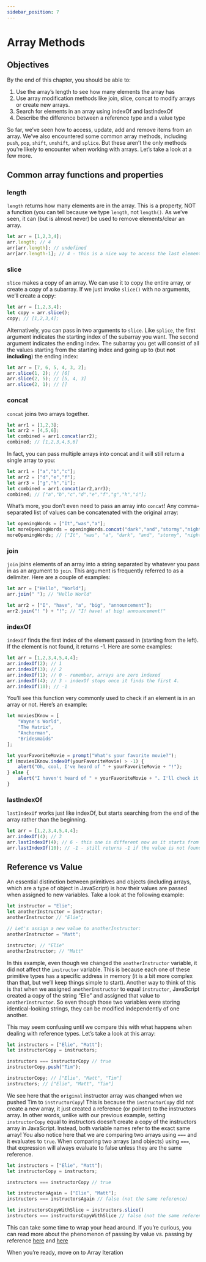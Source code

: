 ```yaml
---
sidebar_position: 7
---
```


# Array Methods

## Objectives

By the end of this chapter, you should be able to:

1. Use the array’s length to see how many elements the array has
2. Use array modification methods like join, slice, concat to modify arrays or create new arrays.
3. Search for elements in an array using indexOf and lastIndexOf
4. Describe the difference between a reference type and a value type

So far, we’ve seen how to access, update, add and remove items from an array. We’ve also encountered some common array methods, including `push`, `pop`, `shift`, `unshift`, and `splice`. But these aren’t the only methods you’re likely to encounter when working with arrays. Let’s take a look at a few more.

## Common array functions and properties

### length

`length` returns how many elements are in the array. This is a property, NOT a function (you can tell because we type `length`, not `length()`. As we’ve seen, it can (but is almost never) be used to remove elements/clear an array.

```js
let arr = [1,2,3,4];
arr.length; // 4
arr[arr.length]; // undefined
arr[arr.length-1]; // 4 - this is a nice way to access the last element of an array when you don't know how many elements are inside it.
```

### slice

`slice` makes a copy of an array. We can use it to copy the entire array, or create a copy of a subarray. If we just invoke `slice()` with no arguments, we’ll create a copy:

```js
let arr = [1,2,3,4];
let copy = arr.slice();
copy; // [1,2,3,4];
```

Alternatively, you can pass in two arguments to `slice`. Like `splice`, the first argument indicates the starting index of the subarray you want. The second argument indicates the ending index. The subarray you get will consist of all the values starting from the starting index and going up to (but **not including**) the ending index:

```js
let arr = [7, 6, 5, 4, 3, 2];
arr.slice(1, 2); // [6]
arr.slice(2, 5); // [5, 4, 3]
arr.slice(2, 1); // []
```

### concat

`concat` joins two arrays together.

```js
let arr1 = [1,2,3];
let arr2 = [4,5,6];
let combined = arr1.concat(arr2);
combined; // [1,2,3,4,5,6]
```

In fact, you can pass multiple arrays into concat and it will still return a single array to you:

```js
let arr1 = ["a","b","c"];
let arr2 = ["d","e","f"];
let arr3 = ["g","h","i"];
let combined = arr1.concat(arr2,arr3);
combined; // ["a","b","c","d","e","f","g","h","i"];
```

What’s more, you don’t even need to pass an array into `concat`! Any comma-separated list of values can be concatenated with the original array:

```js
let openingWords = ["It","was","a"];
let moreOpeningWords = openingWords.concat("dark","and","stormy","night");
moreOpeningWords; // ["It", "was", "a", "dark", "and", "stormy", "night"]
```

### join

`join` joins elements of an array into a string separated by whatever you pass in as an argument to `join`. This argument is frequently referred to as a delimiter. Here are a couple of examples:

```js
let arr = ["Hello", "World"];
arr.join(" "); // "Hello World"

let arr2 = ["I", "have", "a", "big", "announcement"];
arr2.join("! ") + "!"; // "I! have! a! big! announcement!"
```

### indexOf

`indexOf` finds the first index of the element passed in (starting from the left). If the element is not found, it returns -1. Here are some examples:

```js
let arr = [1,2,3,4,5,4,4];
arr.indexOf(2); // 1
arr.indexOf(3); // 2
arr.indexOf(1); // 0 - remember, arrays are zero indexed
arr.indexOf(4); // 3 - indexOf stops once it finds the first 4.
arr.indexOf(10); // -1
```

You’ll see this function very commonly used to check if an element is in an array or not. Here’s an example:

```js
let moviesIKnow = [
    "Wayne's World",
    "The Matrix",
    "Anchorman",
    "Bridesmaids"
];

let yourFavoriteMovie = prompt("What's your favorite movie?");
if (moviesIKnow.indexOf(yourFavoriteMovie) > -1) {
    alert("Oh, cool, I've heard of " + yourFavoriteMovie + "!");
} else {
    alert("I haven't heard of " + yourFavoriteMovie + ". I'll check it out.");
}
```

### lastIndexOf

`lastIndexOf` works just like indexOf, but starts searching from the end of the array rather than the beginning.

```js
let arr = [1,2,3,4,5,4,4];
arr.indexOf(4); // 3
arr.lastIndexOf(4); // 6 - this one is different now as it starts from the end!
arr.lastIndexOf(10); // -1 - still returns -1 if the value is not found in the array
```

## Reference vs Value

An essential distinction between primitives and objects (including arrays, which are a type of object in JavaScript) is how their values are passed when assigned to new variables. Take a look at the following example:


```js
let instructor = "Elie";
let anotherInstructor = instructor;
anotherInstructor // "Elie";

// Let's assign a new value to anotherInstructor:
anotherInstructor = "Matt";

instructor; // "Elie"
anotherInstructor; // "Matt"
```

In this example, even though we changed the `anotherInstructor` variable, it did not affect the `instructor` variable. This is because each one of these primitive types has a specific address in memory (it is a bit more complex than that, but we’ll keep things simple to start). Another way to think of this is that when we assigned `anotherInstructor` to equal `instructor`, JavaScript created a copy of the string “Elie” and assigned that value to `anotherInstructor`. So even though those two variables were storing identical-looking strings, they can be modified independently of one another.

This may seem confusing until we compare this with what happens when dealing with reference types. Let’s take a look at this array:

```js
let instructors = ["Elie", "Matt"];
let instructorCopy = instructors;

instructors === instructorCopy // true
instructorCopy.push("Tim");

instructorCopy; // ["Elie", "Matt", "Tim"]
instructors; // ["Elie", "Matt", "Tim"]
```

We see here that the `original` instructor array was changed when we pushed Tim to `instructorCopy`! This is because the `instructorCopy` did not create a new array, it just created a reference (or pointer) to the instructors array. In other words, unlike with our previous example, setting `instructorCopy` equal to instructors doesn’t create a copy of the instructors array in JavaScript. Instead, both variable names refer to the exact same array! You also notice here that we are comparing two arrays using `===` and it evaluates to `true`. When comparing two arrays (and objects) using `===`, that expression will always evaluate to false unless they are the same reference.

```js
let instructors = ["Elie", "Matt"];
let instructorCopy = instructors;

instructors === instructorCopy // true

let instructorsAgain = ["Elie", "Matt"];
instructors === instructorsAgain // false (not the same reference)

let instructorsCopyWithSlice = instructors.slice()
instructors === instructorsCopyWithSlice // false (not the same reference)
```

This can take some time to wrap your head around. If you’re curious, you can read more about the phenomenon of passing by value vs. passing by reference [here](http://stackoverflow.com/questions/518000/is-javascript-a-pass-by-reference-or-pass-by-value-language) and [here](http://stackoverflow.com/questions/6605640/javascript-by-reference-vs-by-value)

When you’re ready, move on to Array Iteration